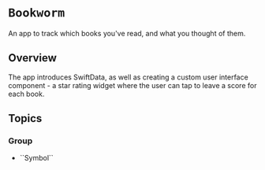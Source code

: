 # ``Bookworm``

An app to track which books you've read, and what you thought of them.

## Overview

The app introduces SwiftData, as well as creating a custom user interface component - a star rating widget
where the user can tap to leave a score for each book.

## Topics

### <!--@START_MENU_TOKEN@-->Group<!--@END_MENU_TOKEN@-->

- <!--@START_MENU_TOKEN@-->``Symbol``<!--@END_MENU_TOKEN@-->
